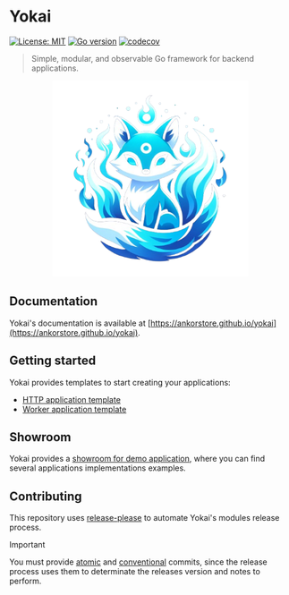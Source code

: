 # Yokai

[![License: MIT](https://img.shields.io/badge/License-MIT-blue.svg)](https://opensource.org/licenses/MIT)
[![Go version](https://img.shields.io/badge/Go-1.20-blue)](https://go.dev/)
[![codecov](https://codecov.io/gh/ankorstore/yokai/graph/badge.svg?token=ghUBlFsjhR)](https://codecov.io/gh/ankorstore/yokai)

> Simple, modular, and observable Go framework for backend applications.

<p align="center">
  <img src="docs/assets/images/yokai.png" width="350" height="350" />
</p>

## Documentation

Yokai's documentation is available at [https://ankorstore.github.io/yokai](https://ankorstore.github.io/yokai).

## Getting started

Yokai provides templates to start creating your applications:

- [HTTP application template](https://github.com/ankorstore/yokai-http-template)
- [Worker application template](https://github.com/ankorstore/yokai-worker-template)

## Showroom

Yokai provides a [showroom for demo application](https://github.com/ankorstore/yokai-showroom), where you can find several applications implementations examples.

## Contributing

This repository uses [release-please](https://github.com/googleapis/release-please) to automate Yokai's modules release process.

> [!IMPORTANT]
> You must provide [atomic](https://en.wikipedia.org/wiki/Atomic_commit#Revision_control) and [conventional](https://www.conventionalcommits.org/en/v1.0.0/) commits, since the release process uses them to determinate the releases version and notes to perform.
